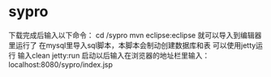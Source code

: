 sypro
=====
下载完成后输入以下命令：
cd /sypro
mvn eclipse:eclipse
就可以导入到编辑器里运行了
在mysql里导入sql脚本，本脚本会制动创建数据库和表
可以使用jetty运行
输入clean jetty:run
启动以后输入在浏览器的地址栏里输入：
localhost:8080/sypro/index.jsp
